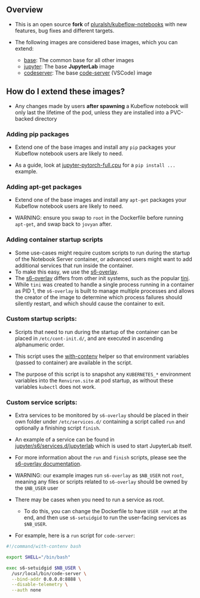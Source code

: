 ## Overview

* This is an open source **fork** of
  [pluralsh/kubeflow-notebooks](https://github.com/pluralsh/kubeflow-notebooks)
  with new features, bug fixes and different targets.

* The following images are considered base images, which you can extend:
  - [base](./base): The common base for all other images
  - [jupyter](./jupyter): The base **JupyterLab** image
  - [codeserver](./codeserver): The base
    [code-server][code server link] (VSCode) image

## How do I extend these images?

* Any changes made by users **after spawning** a Kubeflow notebook
  will only last the lifetime of the pod, unless they are
  installed into a PVC-backed directory

### Adding pip packages

* Extend one of the base images and install any
  `pip` packages your Kubeflow notebook
  users are likely to need.

* As a guide, look at
  [jupyter-pytorch-full.cpu](./jupyter-pytorch-full/cpu.Dockerfile)
  for a `pip install ...` example.

### Adding apt-get packages

* Extend one of the base images and install any
  `apt-get` packages your Kubeflow notebook
  users are likely to need.

* WARNING: ensure you swap to `root` in the
  Dockerfile before running `apt-get`,
  and swap back to `jovyan` after.

### Adding container startup scripts

* Some use-cases might require custom scripts to run
  during the startup of the Notebook Server container,
  or advanced users might want to add additional
  services that run inside the container.
* To make this easy, we use the
  [s6-overlay][s6 overlay link].
* The [s6-overlay][s6 overlay link]
  differs from other init systems, such as the popular
  [tini](https://github.com/krallin/tini).
* While `tini` was created to handle a single process running
  in a container as PID 1, the `s6-overlay` is built to manage
  multiple processes and allows the creator of the image to
  determine which process failures should silently restart,
  and which should cause the container to exit.

### Custom startup scripts:

* Scripts that need to run during the startup of the
  container can be placed in `/etc/cont-init.d/`,
  and are executed in ascending alphanumeric order.

* This script uses the
  [with-contenv][s6 container environment link]
  helper so that environment variables (passed to container)
  are available in the script.
* The purpose of this script is to snapshot any `KUBERNETES_*`
  environment variables into the `Renviron.site` at pod startup,
  as without these variables `kubectl` does not work.

### Custom service scripts:

* Extra services to be monitored by `s6-overlay` should be
  placed in their own folder under `/etc/services.d/`
  containing a script called `run` and
  optionally a finishing script `finish`.

* An example of a service can be found in
  [jupyter/s6/services.d/jupyterlab](jupyter/s6/services.d/jupyterlab)
  which is used to start JupyterLab itself.
* For more information about the `run` and `finish` scripts,
  please see the [s6-overlay documentation][s6 writing a service script link].

* WARNING: our example images run `s6-overlay` as `$NB_USER`
  not `root`, meaning any files or scripts related to
  `s6-overlay` should be owned by the `$NB_USER` user

* There may be cases when you need to run a service as root.
  - To do this, you can change the Dockerfile to have `USER root`
    at the end, and then use `s6-setuidgid` to run the
    user-facing services as `$NB_USER`.

* For example, here is a `run` script for `code-server`:

```bash
#!/command/with-contenv bash

export SHELL="/bin/bash"

exec s6-setuidgid $NB_USER \
  /usr/local/bin/code-server \
  --bind-addr 0.0.0.0:8888 \
  --disable-telemetry \
  --auth none
```

[s6 overlay link]: https://github.com/just-containers/s6-overlay
[s6 container environment link]: https://github.com/just-containers/s6-overlay#container-environment
[s6 writing a service script link]: https://github.com/just-containers/s6-overlay#writing-a-service-script
[code server link]: https://github.com/coder/code-server

